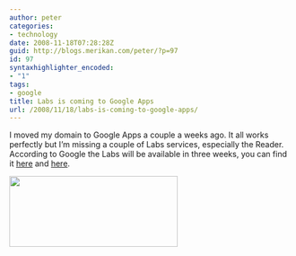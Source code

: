 ```yaml
---
author: peter
categories:
- technology
date: 2008-11-18T07:28:28Z
guid: http://blogs.merikan.com/peter/?p=97
id: 97
syntaxhighlighter_encoded:
- "1"
tags:
- google
title: Labs is coming to Google Apps
url: /2008/11/18/labs-is-coming-to-google-apps/
---
```


I moved my domain to Google Apps a couple a weeks ago. It all works perfectly but I&#8217;m missing a couple of Labs services, especially the Reader. According to Google the Labs will be available in three weeks, you can find it [here](http://www.google.com/support/a/bin/static.py?page=known_issues.cs) and [here](http://groups.google.com/group/hosted-the-basics/msg/00b428a83de84af4).

<a rel="lightbox" href="http://blogs.merikan.com/peter/files/2008/11/google-apps.png"><img class="alignnone size-medium wp-image-98" src="http://blogs.merikan.com/peter/files/2008/11/google-apps-300x126.png" alt="" width="300" height="126" /></a>